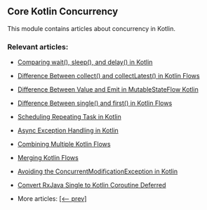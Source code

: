 ## Core Kotlin Concurrency

This module contains articles about concurrency in Kotlin.

### Relevant articles:
- [Comparing wait(), sleep(), and delay() in Kotlin](https://www.baeldung.com/kotlin/wait-sleep-delay-difference)
- [Difference Between collect() and collectLatest() in Kotlin Flows](https://www.baeldung.com/kotlin/flow-collect-vs-collectlatest)
- [Difference Between Value and Emit in MutableStateFlow Kotlin](https://www.baeldung.com/kotlin/mutablestateflow-value-vs-emit)
- [Difference Between single() and first() in Kotlin Flows](https://www.baeldung.com/kotlin/flows-single-vs-first)
- [Scheduling Repeating Task in Kotlin](https://www.baeldung.com/kotlin/schedule-repeating-task)
- [Async Exception Handling in Kotlin](https://www.baeldung.com/kotlin/coroutine-exception-handling)
- [Combining Multiple Kotlin Flows](https://www.baeldung.com/kotlin/combining-multiple-flows)
- [Merging Kotlin Flows](https://www.baeldung.com/kotlin/flow-merging)
- [Avoiding the ConcurrentModificationException in Kotlin](https://www.baeldung.com/kotlin/concurrent-modification-exception)
- [Convert RxJava Single to Kotlin Coroutine Deferred](https://www.baeldung.com/kotlin/rxjava-single-coroutine-deferred)

- More articles: [[<-- prev]](../core-kotlin-concurrency-2)
